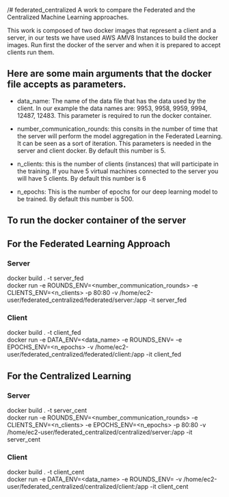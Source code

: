 /# federated_centralized
A work to compare the Federated and the Centralized Machine Learning approaches.

This work is composed of two docker images that represent a client and a server, in our tests we have used 
AWS AMV8 Instances to build the docker images. 
Run first the docker of the server and when it is prepared to accept clients run them.


## Here are some main arguments that the docker file accepts as parameters. 

- data_name: The name of the data file that has the data used by the client.
              In our example the data names are: 9953, 9958, 9959, 9994, 12487, 12483.
              This parameter is required to run the docker container.
              
 - number_communication_rounds: this consits in the number of time that the server will perform the model aggregation in the Federated Learning. It can be seen as a sort of iteration. This parameters is needed in the server and client docker.
 By default this number is 5.
 
- n_clients: this is the number of clients (instances) that will participate in the training. If you have 5 virtual machines connected to the server you will have 5 clients. 
By default this number is 6

- n_epochs: This is the number of epochs for our deep learning model to be trained. By default this number is 500. 
  
## To run the docker container of the server

## For the Federated Learning Approach

### Server
docker build . -t server_fed      
docker run -e ROUNDS_ENV=<number_communication_rounds> -e CLIENTS_ENV=<n_clients> -p 80:80 -v /home/ec2-user/federated_centralized/federated/server:/app -it server_fed

### Client

docker build . -t client_fed        
docker run -e DATA_ENV=<data_name> -e ROUNDS_ENV=<number of communication rounds> -e EPOCHS_ENV=<n_epochs> -v /home/ec2-user/federated_centralized/federated/client:/app -it client_fed
  
## For the Centralized Learning 

### Server

docker build . -t server_cent      
docker run -e ROUNDS_ENV=<number_communication_rounds> -e CLIENTS_ENV=<n_clients> -e EPOCHS_ENV=<n_epochs> -p 80:80 -v /home/ec2-user/federated_centralized/centralized/server:/app -it server_cent

### Client
docker build . -t client_cent        
docker run -e DATA_ENV=<data_name> -e ROUNDS_ENV=<number of communication rounds>  -v /home/ec2-user/federated_centralized/centralized/client:/app -it client_cent

  
  
